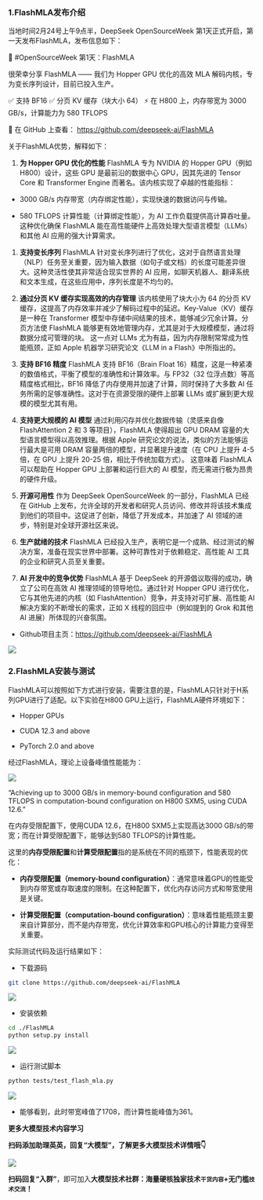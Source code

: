 ### 1.FlashMLA发布介绍

&#x20;       当地时间2月24号上午9点半，DeepSeek OpenSourceWeek 第1天正式开启，第一天发布FlashMLA，发布信息如下：

🚀 #OpenSourceWeek 第1天：FlashMLA

很荣幸分享 FlashMLA —— 我们为 Hopper GPU 优化的高效 MLA 解码内核，专为变长序列设计，目前已投入生产。

✅ 支持 BF16 ✅ 分页 KV 缓存（块大小 64） ⚡ 在 H800 上，内存带宽为 3000 GB/s，计算能力为 580 TFLOPS

🔗 在 GitHub 上查看： https://github.com/deepseek-ai/FlashMLA

关于FlashMLA优势，解释如下：

1. **为 Hopper GPU 优化的性能**
   FlashMLA 专为 NVIDIA 的 Hopper GPU（例如 H800）设计，这些 GPU 是最前沿的数据中心 GPU，因其先进的 Tensor Core 和 Transformer Engine 而著名。该内核实现了卓越的性能指标：

* 3000 GB/s 内存带宽（内存绑定性能），实现快速的数据访问与传输。

* 580 TFLOPS 计算性能（计算绑定性能），为 AI 工作负载提供高计算吞吐量。
  这种优化确保 FlashMLA 能在高性能硬件上高效处理大型语言模型（LLMs）和其他 AI 应用的强大计算需求。

1. **支持变长序列**
   FlashMLA 针对变长序列进行了优化，这对于自然语言处理（NLP）任务至关重要，因为输入数据（如句子或文档）的长度可能差异很大。这种灵活性使其非常适合现实世界的 AI 应用，如聊天机器人、翻译系统和文本生成，在这些应用中，序列长度是不均匀的。

2. **通过分页 KV 缓存实现高效的内存管理**
   该内核使用了块大小为 64 的分页 KV 缓存，这提高了内存效率并减少了解码过程中的延迟。Key-Value（KV）缓存是一种在 Transformer 模型中存储中间结果的技术，能够减少冗余计算。分页方法使 FlashMLA 能够更有效地管理内存，尤其是对于大规模模型，通过将数据分成可管理的块。
   这一点对 LLMs 尤为有益，因为内存限制常常成为性能瓶颈，正如 Apple 机器学习研究论文《LLM in a Flash》中所指出的。

3. **支持 BF16 精度**
   FlashMLA 支持 BF16（Brain Float 16）精度，这是一种紧凑的数值格式，平衡了模型的准确性和计算效率。与 FP32（32 位浮点数）等高精度格式相比，BF16 降低了内存使用并加速了计算，同时保持了大多数 AI 任务所需的足够准确性。这对于在资源受限的硬件上部署 LLMs 或扩展到更大规模的模型尤其有用。

4. **支持更大规模的 AI 模型**
   通过利用闪存并优化数据传输（灵感来自像 FlashAttention 2 和 3 等项目），FlashMLA 使得超出 GPU DRAM 容量的大型语言模型得以高效推理。根据 Apple 研究论文的说法，类似的方法能够运行最大是可用 DRAM 容量两倍的模型，并显著提升速度（在 CPU 上提升 4-5 倍，在 GPU 上提升 20-25 倍，相比于传统加载方式）。
   这意味着 FlashMLA 可以帮助在 Hopper GPU 上部署和运行巨大的 AI 模型，而无需进行极为昂贵的硬件升级。

5. **开源可用性**
   作为 DeepSeek OpenSourceWeek 的一部分，FlashMLA 已经在 GitHub 上发布，允许全球的开发者和研究人员访问、修改并将该技术集成到他们的项目中。这促进了创新，降低了开发成本，并加速了 AI 领域的进步，特别是对全球开源社区来说。

6. **生产就绪的技术**
   FlashMLA 已经投入生产，表明它是一个成熟、经过测试的解决方案，准备在现实世界中部署。这种可靠性对于依赖稳定、高性能 AI 工具的企业和研究人员至关重要。

7. **AI 开发中的竞争优势**
   FlashMLA 基于 DeepSeek 的开源倡议取得的成功，确立了公司在高效 AI 推理领域的领导地位。通过针对 Hopper GPU 进行优化，它与其他先进的内核（如 FlashAttention）竞争，并支持对可扩展、高性能 AI 解决方案的不断增长的需求，正如 X 线程的回应中（例如提到的 Grok 和其他 AI 进展）所体现的兴奋氛围。

* Github项目主页：https://github.com/deepseek-ai/FlashMLA

![](images/f59f1791-fcc3-4284-b5e6-a011a51dddc2.png)

### 2.FlashMLA安装与测试

&#x20;       FlashMLA可以按照如下方式进行安装，需要注意的是，FlashMLA只针对于H系列GPU进行了适配。以下实验在H800 GPU上运行，FlashMLA硬件环境如下：

* Hopper GPUs

* CUDA 12.3 and above

* PyTorch 2.0 and above

经过FlashMLA，理论上设备峰值性能能为：

![](images/b782b476-6b83-4006-a913-86611775b54c.png)

“Achieving up to 3000 GB/s in memory-bound configuration and 580 TFLOPS in computation-bound configuration on H800 SXM5, using CUDA 12.6.”

在内存受限配置下，使用CUDA 12.6，在H800 SXM5上实现高达3000 GB/s的带宽；而在计算受限配置下，能够达到580 TFLOPS的计算性能。

这里的**内存受限配置**和**计算受限配置**指的是系统在不同的瓶颈下，性能表现的优化：

* **内存受限配置（memory-bound configuration）**：通常意味着GPU的性能受到内存带宽或存取速度的限制。在这种配置下，优化内存访问方式和带宽使用是关键。

* **计算受限配置（computation-bound configuration）**：意味着性能瓶颈主要来自计算部分，而不是内存带宽，优化计算效率和GPU核心的计算能力变得至关重要。

实际测试代码及运行结果如下：

* 下载源码

```bash
git clone https://github.com/deepseek-ai/FlashMLA
```

![](images/da8c4153-0035-4bc1-939a-a9fccc796e3b.png)

* 安装依赖

```bash
cd ./FlashMLA
python setup.py install
```

![](images/608b3995-d92f-44d1-a1c9-a5326c7d4950.png)

* 运行测试脚本

```bash
python tests/test_flash_mla.py
```

![](images/c8702cf3-d078-4d6f-854b-c7a16e78bd2f.png)

* 能够看到，此时带宽峰值了1708，而计算性能峰值为361。

**更多大模型技术内容学习**

**扫码添加助理英英，回复“大模型”，了解更多大模型技术详情哦👇**

![](images/f339b04b7b20233dd1509c7fb36d5c0.png)

**扫码回复“入群”**，即可加入**大模型技术社群：海量硬核独家技术`干货内容`+无门槛`技术交流`！**

